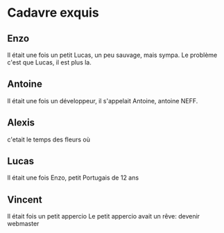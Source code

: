 # Cadavre exquis

## Enzo
Il était une fois un petit Lucas, un peu sauvage, mais sympa. Le problème c'est que Lucas, il est plus la.

## Antoine
Il était une fois un développeur, il s'appelait Antoine, antoine NEFF.

## Alexis
c'etait le temps des fleurs où
## Lucas

Il était une fois Enzo, petit Portugais de 12 ans

## Vincent

Il était fois un petit appercio
Le petit appercio avait un rêve: devenir webmaster
